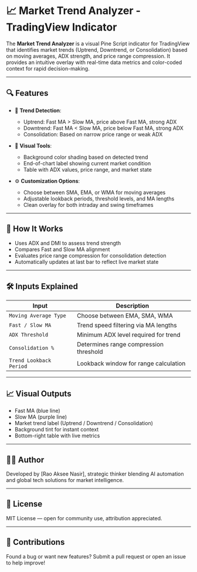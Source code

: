 # 📈 Market Trend Analyzer - TradingView Indicator

The **Market Trend Analyzer** is a visual Pine Script indicator for TradingView that identifies market trends (Uptrend, Downtrend, or Consolidation) based on moving averages, ADX strength, and price range compression. It provides an intuitive overlay with real-time data metrics and color-coded context for rapid decision-making.

---

## 🔍 Features

- 🧭 **Trend Detection**:
  - Uptrend: Fast MA > Slow MA, price above Fast MA, strong ADX
  - Downtrend: Fast MA < Slow MA, price below Fast MA, strong ADX
  - Consolidation: Based on narrow price range or weak ADX

- 🎨 **Visual Tools**:
  - Background color shading based on detected trend
  - End-of-chart label showing current market condition
  - Table with ADX values, price range, and market state

- ⚙️ **Customization Options**:
  - Choose between SMA, EMA, or WMA for moving averages
  - Adjustable lookback periods, threshold levels, and MA lengths
  - Clean overlay for both intraday and swing timeframes

---

## 🧠 How It Works

- Uses ADX and DMI to assess trend strength
- Compares Fast and Slow MA alignment
- Evaluates price range compression for consolidation detection
- Automatically updates at last bar to reflect live market state

---

## 🛠 Inputs Explained

| Input                   | Description                                   |
|------------------------|-----------------------------------------------|
| `Moving Average Type`   | Choose between EMA, SMA, WMA                 |
| `Fast / Slow MA`        | Trend speed filtering via MA lengths         |
| `ADX Threshold`         | Minimum ADX level required for trend         |
| `Consolidation %`       | Determines range compression threshold       |
| `Trend Lookback Period` | Lookback window for range calculation        |

---

## 📈 Visual Outputs

- Fast MA (blue line)
- Slow MA (purple line)
- Market trend label (Uptrend / Downtrend / Consolidation)
- Background tint for instant context
- Bottom-right table with live metrics

---

## 🧑‍💻 Author

Developed by [Rao Aksee Nasir], strategic thinker blending AI automation and global tech solutions for market intelligence.

---

## 📄 License

MIT License — open for community use, attribution appreciated.

---

## 💬 Contributions

Found a bug or want new features? Submit a pull request or open an issue to help improve!
